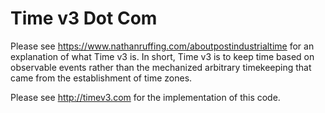# Time v3 Dot Com
Please see https://www.nathanruffing.com/aboutpostindustrialtime for an explanation of what Time v3 is. In short, Time v3 is to keep time based on observable events rather than the mechanized arbitrary timekeeping that came from the establishment of time zones.

Please see http://timev3.com for the implementation of this code.
